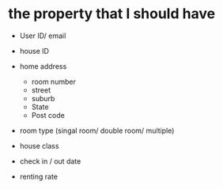 # the property that I should have

* User ID/ email

* house ID

* home address
  * room number
  * street
  * suburb
  * State
  * Post code

* room type (singal room/ double room/ multiple)

* house class

* check in / out date

* renting rate